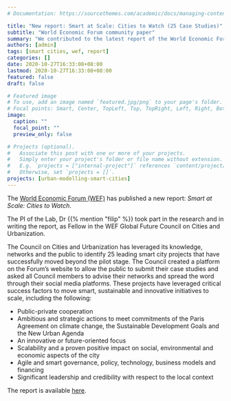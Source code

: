 ```yaml
---
# Documentation: https://sourcethemes.com/academic/docs/managing-content/

title: "New report: Smart at Scale: Cities to Watch (25 Case Studies)"
subtitle: "World Economic Forum community paper"
summary: "We contributed to the latest report of the World Economic Forum focusing on successful pilot projects that scaled"
authors: [admin]
tags: [smart cities, wef, report]
categories: []
date: 2020-10-27T16:33:08+08:00
lastmod: 2020-10-27T16:33:08+08:00
featured: false
draft: false

# Featured image
# To use, add an image named `featured.jpg/png` to your page's folder.
# Focal points: Smart, Center, TopLeft, Top, TopRight, Left, Right, BottomLeft, Bottom, BottomRight.
image:
  caption: ""
  focal_point: ""
  preview_only: false

# Projects (optional).
#   Associate this post with one or more of your projects.
#   Simply enter your project's folder or file name without extension.
#   E.g. `projects = ["internal-project"]` references `content/project/deep-learning/index.md`.
#   Otherwise, set `projects = []`.
projects: [urban-modelling-smart-cities]
---
```


The [World Economic Forum (WEF)](https://www.weforum.org) has published a new report: _Smart at Scale: Cities to Watch_.

The PI of the Lab, Dr {{% mention "filip" %}} took part in the research and in writing the report, as Fellow in the WEF Global Future Council on Cities and Urbanization.

The Council on Cities and Urbanization has leveraged its knowledge, networks and the public to identify 25 leading smart city projects that have successfully moved beyond the pilot stage.
The Council created a platform on the Forum’s website to allow the public
to submit their case studies and asked all Council members to advise their networks and spread the word through their social media platforms.
These projects have leveraged critical success factors to move smart, sustainable and innovative initiatives to scale, including the following:

- Public-private cooperation
- Ambitious and strategic actions to meet commitments of the Paris Agreement on climate change, the Sustainable Development Goals and the New Urban Agenda
- An innovative or future-oriented focus
- Scalability and a proven positive impact on social, environmental and economic aspects of the city
- Agile and smart governance, policy, technology, business models and financing
- Significant leadership and credibility with respect to the local context

The report is available [here](/publication/2020-wef/2020-wef.pdf).
